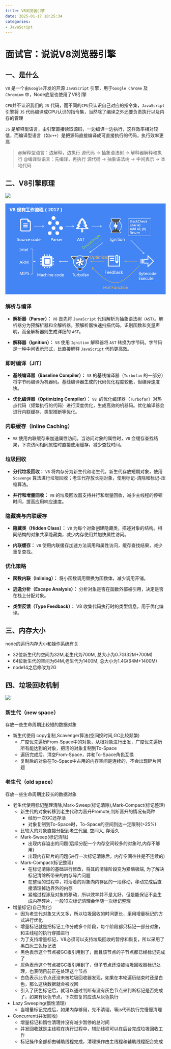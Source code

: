 ```yaml
---
title: V8浏览器引擎
date: 2025-01-17 10:25:34
categories: 
- JavaScript
---
```


# 面试官：说说V8浏览器引擎


## 一、是什么

`V8` 是一个由`Google`开发的开源 `JavaScript` 引擎，用于`Google Chrome` 及 `Chromium` 中，Node底层也使用了V8引擎

`CPU`并不认识我们的 `JS` 代码，而不同的`CPU`只认识自己对应的指令集，`JavaScript` 引擎将 `JS` 代码编译成CPU认识的指令集，当然除了编译之外还要负责执行以及内存的管理

`JS` 是解释型语言，由引擎直接读取源码，一边编译一边执行，这样效率相对较低，而编译型语言（如`c++`）是把源码直接编译成可直接执行的代码，执行效率更高

>@解释型语言：边解释，边执行
源代码 → 抽象语法树 → 解释器解释和执行
@编译型语言：先编译，再执行
源代码 → 抽象语法树 → 中间表示 → 本地代码

## 二、V8引擎原理

![](https://p1-juejin.byteimg.com/tos-cn-i-k3u1fbpfcp/39c578f30b894608b0277b9b7eb24714~tplv-k3u1fbpfcp-zoom-in-crop-mark:1512:0:0:0.awebp?)

![](https://github.com/lihongyao/V8/raw/master/IMGS/run_work_2017.png)

### 解析与编译

- **解析器（Parser）：** `V8` 首先将 `JavaScript` 代码解析为抽象语法树`（AST）`。解析器分为预解析器和全解析器，预解析器快速扫描代码，识别函数和变量声明，而全解析器则生成详细的 `AST`。

- **解释器（Ignition）：** `V8` 使用 `Ignition` 解释器将 `AST` 转换为字节码。字节码是一种中间表示形式，比直接解释 `JavaScript` 代码更高效。


### 即时编译（JIT）

- **基线编译器（Baseline Compiler）：** `V8` 的基线编译器（`Turbofan` 的一部分）将字节码编译为机器码。基线编译器生成的代码优化程度较低，但编译速度快。

- **优化编译器（Optimizing Compiler）：** `V8 `的优化编译器（`Turbofan`）对热点代码（频繁执行的代码）进行深度优化，生成高效的机器码。优化编译器会进行内联缓存、类型推断等优化。

### 内联缓存（Inline Caching）

- `V8` 使用内联缓存来加速属性访问。当访问对象的属性时，`V8` 会缓存查找结果，下次访问相同属性时直接使用缓存，减少查找时间。


### 垃圾回收

- **分代垃圾回收：** `V8` 将内存分为新生代和老生代。新生代存放短期对象，使用 `Scavenge` 算法进行垃圾回收；老生代存放长期对象，使用标记-清除和标记-压缩算法。

- **并行和增量回收：** `V8` 的垃圾回收器支持并行和增量回收，减少主线程的停顿时间，提高应用响应速度。

### 隐藏类与内联缓存

- **隐藏类（Hidden Class）：** `V8` 为每个对象创建隐藏类，描述对象的结构。相同结构的对象共享隐藏类，减少内存使用并加快属性访问。

- **内联缓存：** `V8` 使用内联缓存加速方法调用和属性访问，缓存查找结果，减少重复查找。


### 优化策略

- **函数内联（Inlining）：** 将小函数调用替换为函数体，减少调用开销。

- **逃逸分析（Escape Analysis）：** 分析对象是否在函数外部被引用，决定是否在栈上分配对象。

- **类型反馈（Type Feedback）：** V8 收集代码执行时的类型信息，用于优化编译。


## 三、内存大小
node的运行内存大小和操作系统有关 
- 32位新生代的空间为32M,老生代为700M, 总大小为0.7G(32M+700M)
- 64位新生代的空间为64M,老生代为1400M, 总大小为1.4G(64M+1400M)
- node14之后修改为2G

## 四、垃圾回收机制

![](https://internal-api-drive-stream.feishu.cn/space/api/box/stream/download/v2/cover/PevdbOAlDoYrsnxsvd6cxTUynpe/?fallback_source=1&height=1280&mount_node_token=DfHzd6dmpohKCpxh9tncDp7hnXf&mount_point=docx_image&policy=equal&width=1280)

### 新生代（new space）
存放一些生命周期比较短的数据对象

- 新生代使用 copy复制,Scavenger算法(空间换时间,GC比较频繁)
  - 广度优先遍历From-Space中的对象，从根对象进行出发，广度优先遍历所有能达到的对象，把活的对象复制到To-Space
  - 遍历完成后，清空From-Space，并和To-Space角色互换
  - 复制后的对象在To-Space中占用的内存空间是连续的，不会出现碎片问题


### 老生代（old space）
存放一些生命周期比较长的数据对象

- 老生代使用标记整理清除,Mark-Sweep(标记清除),Mark-Compact(标记整理)
  - 新生代的对象转移到老生代称为晋升Promote,判断晋升的情况有两种
    - 经历一次GC还存活
    - 对象复制到To-Space时，To-Space的空间到达一定限制(>25%)
  - 比较大的对象直接分配到老生代里, 空间大, 存活久
  - Mark-Sweep(标记清除)
    - 出现内存溢出的问题(后续分配一个内存空间较多的对象时,内存不够用)
    - 出现内存碎片的问题(进行一次标记清除后，内存空间往往是不连续的)
  - Mark-Compact(标记整理)
    - 在标记清除的基础进行修改，将其的清除阶段变为紧缩极端, 为了解决标记清除所带来的内存碎片问题
    - 在整理的过程中，将活着的对象向内存区的一段移动，移动完成后直接清理掉边界外的内存
    - 紧缩过程涉及对象的移动，所以效率并不是太好，但是能保证不会生成内存碎片，一般10次标记清理会伴随一次标记整理
- 增量标记(自己优化)
  - 因为老生代对象又大又多，所以垃圾回收的时间更长，采用增量标记的方式进行优化
  - 增量标记就是把标记工作分成多个阶段，每个阶段都只标记一部分对象，和主线程的执行穿插进行
  - 为了支持增量标记，V8必须可以支持垃圾回收的暂停和恢复，所以采用了黑白灰三色标记法
  - 黑色表示这个节点被GC根引用到了，而且该节点的子节点都已经标记完成了
  - 灰色表示这个节点被GC根引用到了，但子节点还没被垃圾回收器标记处理，也表明目前正在处理这个节点
  - 白色表示此节点还没未被垃圾回收器发现，如果在本轮遍历结束时还是白色，那么这块数据就会被收回
  - 引入了灰色标记后，就可以通过判断有没有灰色节点来判断标记是否完成了，如果有灰色节点，下次恢复的应该从灰色执行
- Lazy Sweeping(惰性清理)
  - 当增量标记完成后，如果内存够用，先不清理，等js代码执行完慢慢清理
- Concurrent(并发回收)
  - 增量标记和惰性清理并没有减少暂停的总时间
  - 并发回收就是主线程在执行过程中，辅助线程可以在后台完成垃圾回收工作
  - 标记操作全部都由辅助线程完成，清理操作由主线程和辅助线程配合完成